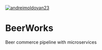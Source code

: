 [![andreimoldovan23](https://circleci.com/gh/andreimoldovan23/BeerService.svg?style=svg)](https://app.circleci.com/pipelines/github/andreimoldovan23/BeerService)

# BeerWorks

Beer commerce pipeline with microservices
